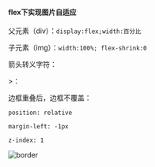 #### flex下实现图片自适应

父元素（div）：`display:flex;width:百分比`

子元素（img）：`width:100%; flex-shrink:0`



箭头转义字符：

&gt;：



边框重叠后，边框不覆盖：

`position: relative`

`margin-left: -1px`

`z-index: 1`

![border](D:\Desktop\flex下实现图片自适应\border.png)

